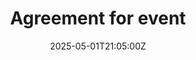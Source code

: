 ---
title: Agreement for event
linkTitle: Agreement for event
date: '2025-05-01T21:05:00Z'
weight: 1
description: No content
draft: false
ref: agreement-for-event
---